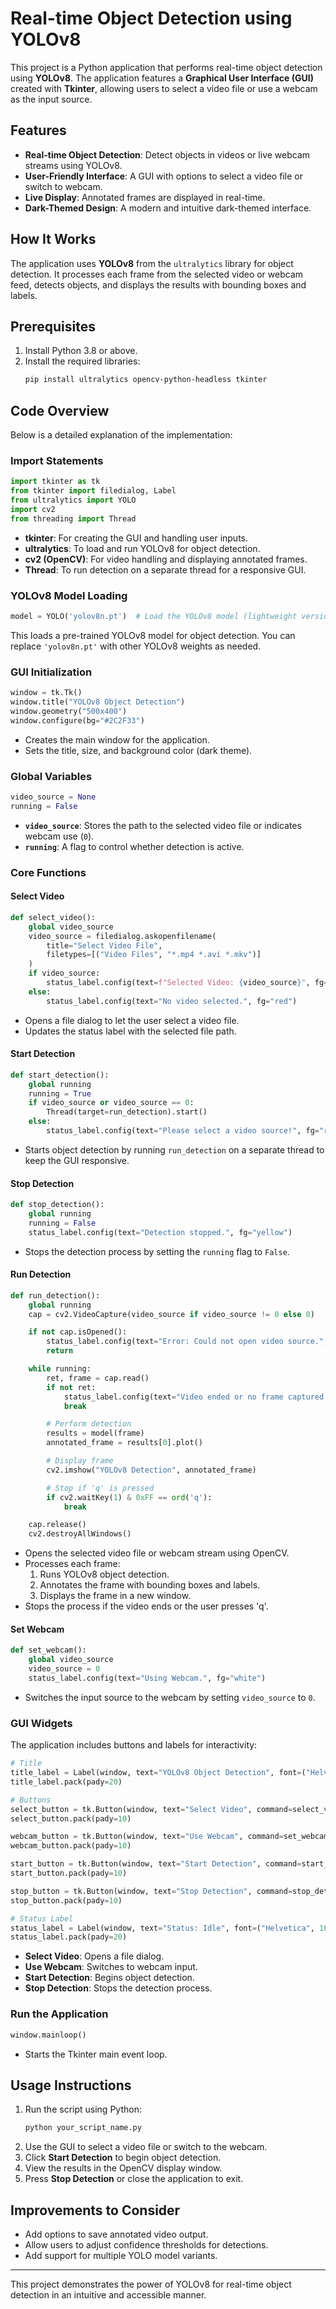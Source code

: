 # Real-time Object Detection using YOLOv8

This project is a Python application that performs real-time object detection using **YOLOv8**. The application features a **Graphical User Interface (GUI)** created with **Tkinter**, allowing users to select a video file or use a webcam as the input source.

## Features
- **Real-time Object Detection**: Detect objects in videos or live webcam streams using YOLOv8.
- **User-Friendly Interface**: A GUI with options to select a video file or switch to webcam.
- **Live Display**: Annotated frames are displayed in real-time.
- **Dark-Themed Design**: A modern and intuitive dark-themed interface.

## How It Works

The application uses **YOLOv8** from the `ultralytics` library for object detection. It processes each frame from the selected video or webcam feed, detects objects, and displays the results with bounding boxes and labels.

## Prerequisites
1. Install Python 3.8 or above.
2. Install the required libraries:
   ```bash
   pip install ultralytics opencv-python-headless tkinter
   ```

## Code Overview
Below is a detailed explanation of the implementation:

### Import Statements
```python
import tkinter as tk
from tkinter import filedialog, Label
from ultralytics import YOLO
import cv2
from threading import Thread
```
- **tkinter**: For creating the GUI and handling user inputs.
- **ultralytics**: To load and run YOLOv8 for object detection.
- **cv2 (OpenCV)**: For video handling and displaying annotated frames.
- **Thread**: To run detection on a separate thread for a responsive GUI.

### YOLOv8 Model Loading
```python
model = YOLO('yolov8n.pt')  # Load the YOLOv8 model (lightweight version)
```
This loads a pre-trained YOLOv8 model for object detection. You can replace `'yolov8n.pt'` with other YOLOv8 weights as needed.

### GUI Initialization
```python
window = tk.Tk()
window.title("YOLOv8 Object Detection")
window.geometry("500x400")
window.configure(bg="#2C2F33")
```
- Creates the main window for the application.
- Sets the title, size, and background color (dark theme).

### Global Variables
```python
video_source = None
running = False
```
- **`video_source`**: Stores the path to the selected video file or indicates webcam use (`0`).
- **`running`**: A flag to control whether detection is active.

### Core Functions

#### Select Video
```python
def select_video():
    global video_source
    video_source = filedialog.askopenfilename(
        title="Select Video File",
        filetypes=[("Video Files", "*.mp4 *.avi *.mkv")]
    )
    if video_source:
        status_label.config(text=f"Selected Video: {video_source}", fg="white")
    else:
        status_label.config(text="No video selected.", fg="red")
```
- Opens a file dialog to let the user select a video file.
- Updates the status label with the selected file path.

#### Start Detection
```python
def start_detection():
    global running
    running = True
    if video_source or video_source == 0:
        Thread(target=run_detection).start()
    else:
        status_label.config(text="Please select a video source!", fg="red")
```
- Starts object detection by running `run_detection` on a separate thread to keep the GUI responsive.

#### Stop Detection
```python
def stop_detection():
    global running
    running = False
    status_label.config(text="Detection stopped.", fg="yellow")
```
- Stops the detection process by setting the `running` flag to `False`.

#### Run Detection
```python
def run_detection():
    global running
    cap = cv2.VideoCapture(video_source if video_source != 0 else 0)

    if not cap.isOpened():
        status_label.config(text="Error: Could not open video source.", fg="red")
        return

    while running:
        ret, frame = cap.read()
        if not ret:
            status_label.config(text="Video ended or no frame captured.", fg="yellow")
            break

        # Perform detection
        results = model(frame)
        annotated_frame = results[0].plot()

        # Display frame
        cv2.imshow("YOLOv8 Detection", annotated_frame)

        # Stop if 'q' is pressed
        if cv2.waitKey(1) & 0xFF == ord('q'):
            break

    cap.release()
    cv2.destroyAllWindows()
```
- Opens the selected video file or webcam stream using OpenCV.
- Processes each frame:
  1. Runs YOLOv8 object detection.
  2. Annotates the frame with bounding boxes and labels.
  3. Displays the frame in a new window.
- Stops the process if the video ends or the user presses 'q'.

#### Set Webcam
```python
def set_webcam():
    global video_source
    video_source = 0
    status_label.config(text="Using Webcam.", fg="white")
```
- Switches the input source to the webcam by setting `video_source` to `0`.

### GUI Widgets
The application includes buttons and labels for interactivity:
```python
# Title
title_label = Label(window, text="YOLOv8 Object Detection", font=("Helvetica", 18, "bold"), bg="#23272A", fg="white")
title_label.pack(pady=20)

# Buttons
select_button = tk.Button(window, text="Select Video", command=select_video, font=("Helvetica", 12), bg="#7289DA", fg="white", relief="flat")
select_button.pack(pady=10)

webcam_button = tk.Button(window, text="Use Webcam", command=set_webcam, font=("Helvetica", 12), bg="#7289DA", fg="white", relief="flat")
webcam_button.pack(pady=10)

start_button = tk.Button(window, text="Start Detection", command=start_detection, font=("Helvetica", 12), bg="#43B581", fg="white", relief="flat")
start_button.pack(pady=10)

stop_button = tk.Button(window, text="Stop Detection", command=stop_detection, font=("Helvetica", 12), bg="#F04747", fg="white", relief="flat")
stop_button.pack(pady=10)

# Status Label
status_label = Label(window, text="Status: Idle", font=("Helvetica", 10), bg="#2C2F33", fg="white")
status_label.pack(pady=20)
```
- **Select Video**: Opens a file dialog.
- **Use Webcam**: Switches to webcam input.
- **Start Detection**: Begins object detection.
- **Stop Detection**: Stops the detection process.

### Run the Application
```python
window.mainloop()
```
- Starts the Tkinter main event loop.

## Usage Instructions
1. Run the script using Python:
   ```bash
   python your_script_name.py
   ```
2. Use the GUI to select a video file or switch to the webcam.
3. Click **Start Detection** to begin object detection.
4. View the results in the OpenCV display window.
5. Press **Stop Detection** or close the application to exit.

## Improvements to Consider
- Add options to save annotated video output.
- Allow users to adjust confidence thresholds for detections.
- Add support for multiple YOLO model variants.

---
This project demonstrates the power of YOLOv8 for real-time object detection in an intuitive and accessible manner.

